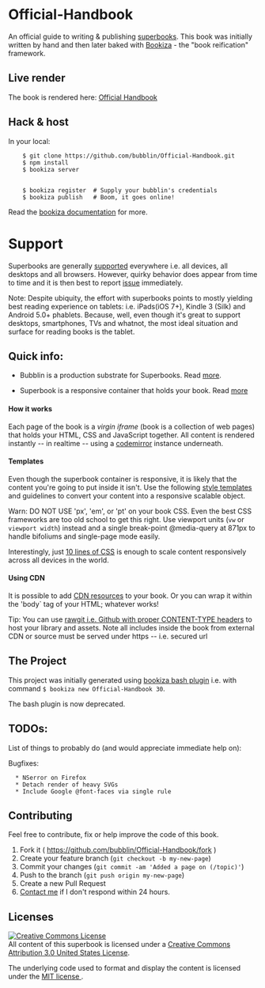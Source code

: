 # Official-Handbook
An official guide to writing & publishing [superbooks](https://bubbl.in/faq). This book was initially written by hand and then later baked with [Bookiza](http://bookiza.io) - the "book reification" framework.

## Live render
The book is rendered here: [Official Handbook](https://bubbl.in/cover/official-handbook-by-marvin-danig)

## Hack & host

In your local:

```
    $ git clone https://github.com/bubblin/Official-Handbook.git
    $ npm install
    $ bookiza server
    
    
    $ bookiza register  # Supply your bubblin's credentials
    $ bookiza publish   # Boom, it goes online! 

```

Read the [bookiza documentation](https://bookiza.github.io/docs/) for more.

# Support

Superbooks are generally [supported](https://bubbl.in/support) everywhere i.e. all devices, all desktops and all browsers. However, quirky behavior does appear from time to time and it is then best to report [issue](https://github.com/bookiza/bookiza/issues) immediately. 

Note: Despite ubiquity, the effort with superbooks points to mostly yielding best reading experience on tablets: i.e. iPads(iOS 7+), Kindle 3 (Silk) and Android 5.0+ phablets. Because, well, even though it's great to support desktops, smartphones, TVs and whatnot, the most ideal situation and surface for reading books is the tablet.


## Quick info:

- Bubblin is a production substrate for Superbooks. Read [more](https://bubbl.in/about).

- Superbook is a responsive container that holds your book. Read [more](https://bubbl.in/faq) 

#### How it works

Each page of the book is a *virgin iframe* (book is a collection of web pages) that holds your HTML, CSS and JavaScript together. All content is rendered instantly -- in realtime -- using a [codemirror](https://github.com/codemirror/CodeMirror) instance underneath.


#### Templates 
Even though the superbook container is responsive, it is likely that the content you're going to put inside it isn't. Use the following [style templates](https://github.com/bookiza/templates) and guidelines to convert your content into a responsive scalable object. 

Warn: DO NOT USE 'px', 'em', or 'pt' on your book CSS. Even the best CSS frameworks are too old school to get this right. Use viewport units (`vw` or `viewport width`) instead and a single break-point @media-query at 871px to handle bifoliums and single-page mode easily. 

Interestingly, just [10 lines of CSS](https://github.com/bookiza/templates/blob/master/novels/novella/style.css) is enough to scale content responsively across all devices in the world.


#### Using CDN
It is possible to add [CDN resources](https://medium.com/bubblin-superbooks/head-72e72d772a8c) to your book. Or you can wrap it within the 'body` tag of your HTML; whatever works! 


Tip: You can use [rawgit i.e. Github with proper CONTENT-TYPE headers](https://rawgit.com/) to host your library and assets. Note all includes inside the book from external CDN or source must be served under https -- i.e. secured url


## The Project
This project was initially generated using [bookiza bash plugin](https://github.com/bookiza/bookiza/tree/master/bash) i.e. with command `$ bookiza new Official-Handbook 30`. 

The bash plugin is now deprecated.

## TODOs:
List of things to probably do (and would appreciate immediate help on):

Bugfixes:

      * NSerror on Firefox
      * Detach render of heavy SVGs
      * Include Google @font-faces via single rule

## Contributing

Feel free to contribute, fix or help improve the code of this book. 

1. Fork it ( https://github.com/bubblin/Official-Handbook/fork )
2. Create your feature branch (`git checkout -b my-new-page`)
3. Commit your changes (`git commit -am 'Added a page on (/topic)'`)
4. Push to the branch (`git push origin my-new-page`)
5. Create a new Pull Request
6. <a href = "mailto:marvin@bubbl.in">Contact me</a> if I don't respond within 24 hours.

## Licenses
[![Creative Commons License](https://i.creativecommons.org/l/by/3.0/us/88x31.png)](http://creativecommons.org/licenses/by/3.0/us/)  
All content of this superbook is licensed under a [Creative Commons Attribution 3.0 United States License](http://creativecommons.org/licenses/by/3.0/us/).

The underlying code used to format and display the content is licensed under the <a href="http://opensource.org/licenses/mit-license.php">MIT license </a>.